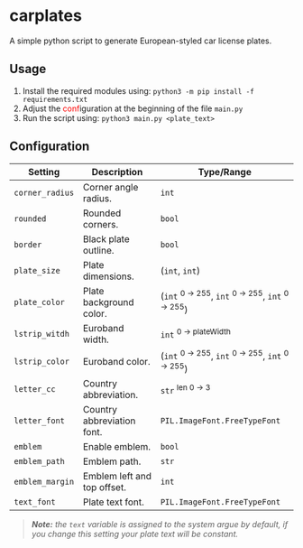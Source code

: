 # carplates

A simple python script to generate European-styled car license plates.

## Usage

 1. Install the required modules using:
 `python3 -m pip install -f requirements.txt`
 2. Adjust the <span style="color:#ff0000">conf</span>iguration at the beginning of the file `main.py`
 3. Run the script using:
`python3 main.py <plate_text>`

## Configuration

|Setting|Description|Type/Range|
|-|-|-|
|`corner_radius`|Corner angle radius.|`int`|
|`rounded`|Rounded corners.|`bool`|
|`border`|Black plate outline.|`bool`|
|`plate_size`|Plate dimensions.|(`int`, `int`)|
|`plate_color`|Plate background color.|(`int` <sup>0 &rarr; 255</sup>, `int` <sup>0 &rarr; 255</sup>, `int` <sup>0 &rarr; 255</sup>)|
|`lstrip_witdh`|Euroband width.|`int` <sup>0 &rarr; plateWidth</sup>|
|`lstrip_color`|Euroband color.|(`int` <sup>0 &rarr; 255</sup>, `int` <sup>0 &rarr; 255</sup>, `int` <sup>0 &rarr; 255</sup>)|
|`letter_cc`|Country abbreviation.|`str` <sup>len 0 &rarr; 3</sup>|
|`letter_font`|Country abbreviation font.|`PIL.ImageFont.FreeTypeFont`|
|`emblem`|Enable emblem.|`bool`|
|`emblem_path`|Emblem path.|`str`|
|`emblem_margin`|Emblem left and top offset.|`int`|
|`text_font`|Plate text font.|`PIL.ImageFont.FreeTypeFont`|
>***Note:** the `text` variable is assigned to the system argue by default, if you change this setting your plate text will be constant.*
